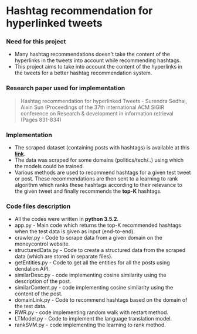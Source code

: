 # Hashtag recommendation for hyperlinked tweets
### Need for this project
- Many hashtag recommendations doesn't take the content of the hyperlinks in the tweets into account while recommending hashtags. 
- This project aims to take into account the content of the hyperlinks in the tweets for a better hashtag recommendation system.

### Research paper used for implementation
> Hashtag recommendation for hyperlinked Tweets - Surendra Sedhai, Aixin Sun (Proceedings of the 37th international ACM SIGIR conference on Research & development in information retrieval (Pages 831-834)

### Implementation
- The scraped dataset (containing posts with hashtags) is available at this [**link**](https://drive.google.com/open?id=0BynZHoodZ0lqVTBmZ1FGa015OUk).
- The data was scraped for some domains (politics/tech/..) using which the models could be trained.
- Various methods are used to recommend hashtags for a given test tweet or post. These recommendations are then sent to a learning to rank algorithm which ranks these hashtags according to their relevance to the given tweet and finally recommends the **top-K** hashtags.

### Code files description
- All the codes were written in **python 3.5.2**.
- app.py -  Main code which returns the top-K recommended hashtags when the test data is given as input (end-to-end).
- crawler.py - Code to scrape data from a given domain on the moneycontrol website.
- structuredData.py - Code to create a structured data from the scraped data (which are stored in separate files).
- getEntities.py - Code to get all the entities for all the posts using dendalion API.
- similarDesc.py - code implementing cosine similarity using the description of the post.
- similarContent.py - code implementing cosine similarity using the content of the post.
- domainLink.py - Code to recommend hashtags based on the domain of the test data.
- RWR.py - code implementing random walk with restart method.
- LTModel.py - Code to implement the language translation model.
- rankSVM.py - code implementing the learning to rank method.
